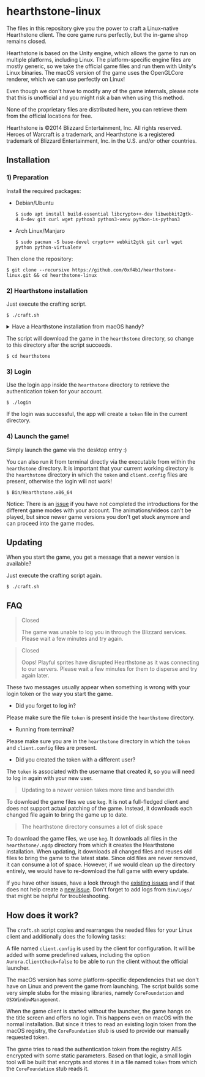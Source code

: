 # hearthstone-linux

The files in this repository give you the power to craft a Linux-native Hearthstone client. The core game runs perfectly, but the in-game shop remains closed.

Hearthstone is based on the Unity engine, which allows the game to run on multiple platforms, including Linux.
The platform-specific engine files are mostly generic, so we take the official game files and run them with Unity's Linux binaries.
The macOS version of the game uses the OpenGLCore renderer, which we can use perfectly on Linux!

Even though we don't have to modify any of the game internals, please note that this is unofficial and you might risk a ban when using this method.

None of the proprietary files are distributed here, you can retrieve them from the official locations for free.

Hearthstone is ©2014 Blizzard Entertainment, Inc. All rights reserved. Heroes of Warcraft is a trademark, and Hearthstone is a registered trademark of Blizzard Entertainment, Inc. in the U.S. and/or other countries.

## Installation

### 1) Preparation

Install the required packages:

- Debian/Ubuntu

  ```
  $ sudo apt install build-essential libcrypto++-dev libwebkit2gtk-4.0-dev git curl wget python3 python3-venv python-is-python3
  ```

- Arch Linux/Manjaro

  ```
  $ sudo pacman -S base-devel crypto++ webkit2gtk git curl wget python python-virtualenv
  ```

Then clone the repository:

```
$ git clone --recursive https://github.com/0xf4b1/hearthstone-linux.git && cd hearthstone-linux
```

### 2) Hearthstone installation

Just execute the crafting script.

```
$ ./craft.sh
```
<details>
  <summary>Have a Hearthstone installation from macOS handy?</summary>

If you have an up-to-date Hearthstone installation folder from your Mac `/Applications/Hearthstone` somewhere in place, you can specify the path as the first argument and skip the download. If you also have the needed Unity files, but not at the default location `~/Unity`, you can specify the path as second argument.

```
$ ./craft.sh [<path of the MacOS installation>] [<Unity path>]
```
</details>

The script will download the game in the `hearthstone` directory, so change to this directory after the script succeeds.

```
$ cd hearthstone
```

### 3) Login

Use the login app inside the `hearthstone` directory to retrieve the authentication token for your account.

```
$ ./login
```

If the login was successful, the app will create a `token` file in the current directory.

### 4) Launch the game!

Simply launch the game via the desktop entry :)

You can also run it from terminal directly via the executable from within the `hearthstone` directory. It is important that your current working directory is the `hearthstone` directory in which the `token` and `client.config` files are present, otherwise the login will not work!

```
$ Bin/Hearthstone.x86_64
```

Notice: There is an [issue](https://github.com/0xf4b1/hearthstone-linux/issues/7) if you have not completed the introductions for the different game modes with your account.
The animations/videos can't be played, but since newer game versions you don't get stuck anymore and can proceed into the game modes.

## Updating

When you start the game, you get a message that a newer version is available?

Just execute the crafting script again.

```
$ ./craft.sh
```

## FAQ

> Closed
>
> The game was unable to log you in through the Blizzard services. Please wait a few minutes and try again.

> Closed
>
> Oops! Playful sprites have disrupted Hearthstone as it was connecting to our servers. Please wait a few minutes for them to disperse and try again later.

These two messages usually appear when something is wrong with your login token or the way you start the game.

- Did you forget to log in?

Please make sure the file `token` is present inside the `hearthstone` directory.

- Running from terminal?

Please make sure you are in the `hearthstone` directory in which the `token` and `client.config` files are present.

- Did you created the token with a different user?

The `token` is associated with the username that created it, so you will need to log in again with your new user.

> Updating to a newer version takes more time and bandwidth

To download the game files we use `keg`. It is not a full-fledged client and does not support actual patching of the game. Instead, it downloads each changed file again to bring the game up to date.

> The hearthstone directory consumes a lot of disk space

To download the game files, we use `keg`. It downloads all files in the `hearthstone/.ngdp` directory from which it creates the Hearthstone installation.
When updating, it downloads all changed files and reuses old files to bring the game to the latest state.
Since old files are never removed, it can consume a lot of space. However, if we would clean up the directory entirely, we would have to re-download the full game with every update.

If you have other issues, have a look through the [existing issues](https://github.com/0xf4b1/hearthstone-linux/issues?q=) and if that does not help create a [new issue](https://github.com/0xf4b1/hearthstone-linux/issues/new).
Don't forget to add logs from `Bin/Logs/` that might be helpful for troubleshooting.

## How does it work?

The `craft.sh` script copies and rearranges the needed files for your Linux client and additionally does the following tasks:

A file named `client.config` is used by the client for configuration. It will be added with some predefined values, including the option `Aurora.ClientCheck=false` to be able to run the client without the official launcher.

The macOS version has some platform-specific dependencies that we don't have on Linux and prevent the game from launching. The script builds some very simple stubs for the missing libraries, namely `CoreFoundation` and `OSXWindowManagement`.

When the game client is started without the launcher, the game hangs on the title screen and offers no login. This happens even on macOS with the normal installation. But since it tries to read an existing login token from the macOS registry, the `CoreFoundation` stub is used to provide our manually requested token.

The game tries to read the authentication token from the registry AES encrypted with some static parameters. Based on that logic, a small login tool will be built that encrypts and stores it in a file named `token` from which the `CoreFoundation` stub reads it.